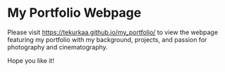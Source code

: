 # My Portfolio Webpage

Please visit https://tekurkaa.github.io/my_portfolio/ to view the webpage featuring my 
portfolio with my background, projects, and passion for photography and cinematography.

Hope you like it!
